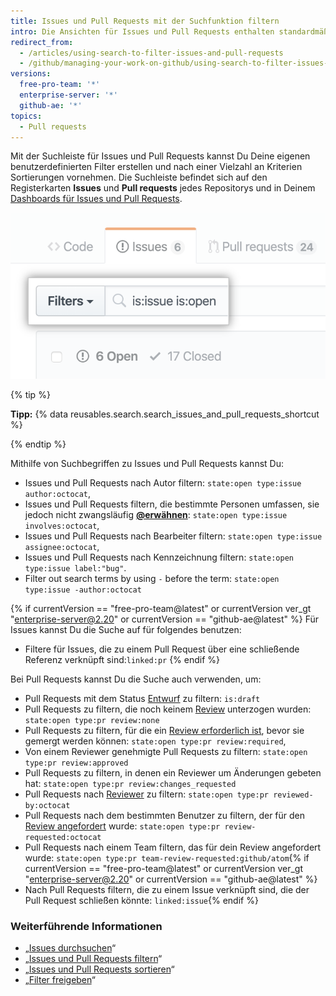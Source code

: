 ```yaml
---
title: Issues und Pull Requests mit der Suchfunktion filtern
intro: Die Ansichten für Issues und Pull Requests enthalten standardmäßig eine Suchleiste für die erweiterte Filterverwaltung.
redirect_from:
  - /articles/using-search-to-filter-issues-and-pull-requests
  - /github/managing-your-work-on-github/using-search-to-filter-issues-and-pull-requests
versions:
  free-pro-team: '*'
  enterprise-server: '*'
  github-ae: '*'
topics:
  - Pull requests
---
```

Mit der Suchleiste für Issues und Pull Requests kannst Du Deine eigenen benutzerdefinierten Filter erstellen und nach einer Vielzahl an Kriterien Sortierungen vornehmen. Die Suchleiste befindet sich auf den Registerkarten **Issues** und **Pull requests** jedes Repositorys und in Deinem [Dashboards für Issues und Pull Requests](/articles/viewing-all-of-your-issues-and-pull-requests).

![Die Suchleiste für Issues und Pull Requests](/assets/images/help/issues/issues_search_bar.png)

{% tip %}

**Tipp:** {% data reusables.search.search_issues_and_pull_requests_shortcut %}

{% endtip %}

Mithilfe von Suchbegriffen zu Issues und Pull Requests kannst Du:

- Issues und Pull Requests nach Autor filtern: `state:open type:issue author:octocat`,
- Issues und Pull Requests filtern, die bestimmte Personen umfassen, sie jedoch nicht zwangsläufig [**@erwähnen**](/articles/basic-writing-and-formatting-syntax/#mentioning-people-and-teams): `state:open type:issue involves:octocat`,
- Issues und Pull Requests nach Bearbeiter filtern: `state:open type:issue assignee:octocat`,
- Issues und Pull Requests nach Kennzeichnung filtern: `state:open type:issue label:"bug"`.
- Filter out search terms by using `-` before the term: `state:open type:issue -author:octocat`

{% if currentVersion == "free-pro-team@latest" or currentVersion ver_gt "enterprise-server@2.20" or currentVersion == "github-ae@latest" %}
Für Issues kannst Du die Suche auf für folgendes benutzen:

- Filtere für Issues, die zu einem Pull Request über eine schließende Referenz verknüpft sind:`linked:pr`
{% endif %}

Bei Pull Requests kannst Du die Suche auch verwenden, um:
- Pull Requests mit dem Status [Entwurf](/articles/about-pull-requests#draft-pull-requests) zu filtern: `is:draft`
- Pull Requests zu filtern, die noch keinem [Review](/articles/about-pull-request-reviews) unterzogen wurden: `state:open type:pr review:none`
- Pull Requests zu filtern, für die ein [Review erforderlich ist](/github/administering-a-repository/about-protected-branches#require-pull-request-reviews-before-merging), bevor sie gemergt werden können: `state:open type:pr review:required`,
- Von einem Reviewer genehmigte Pull Requests zu filtern: `state:open type:pr review:approved`
- Pull Requests zu filtern, in denen ein Reviewer um Änderungen gebeten hat: `state:open type:pr review:changes_requested`
- Pull Requests nach [Reviewer](/articles/about-pull-request-reviews/) zu filtern: `state:open type:pr reviewed-by:octocat`
- Pull Requests nach dem bestimmten Benutzer zu filtern, der für den [Review angefordert](/articles/requesting-a-pull-request-review) wurde: `state:open type:pr review-requested:octocat`
- Pull Requests nach einem Team filtern, das für dein Review angefordert wurde: `state:open type:pr team-review-requested:github/atom`{% if currentVersion == "free-pro-team@latest" or currentVersion ver_gt "enterprise-server@2.20" or currentVersion == "github-ae@latest" %}
- Nach Pull Requests filtern, die zu einem Issue verknüpft sind, die der Pull Request schließen könnte: `linked:issue`{% endif %}

### Weiterführende Informationen

- „[Issues durchsuchen](/articles/searching-issues)“
- „[Issues und Pull Requests filtern](/articles/filtering-issues-and-pull-requests)“
- „[Issues und Pull Requests sortieren](/articles/sorting-issues-and-pull-requests)“
- „[Filter freigeben](/articles/sharing-filters)“
